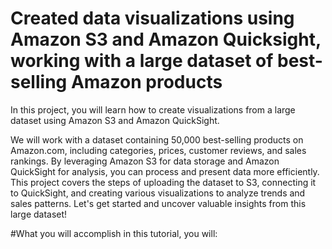 # Created data visualizations using Amazon S3 and Amazon Quicksight, working with a large dataset of best-selling Amazon products
In this project, you will learn how to create visualizations from a large dataset using Amazon S3 and Amazon QuickSight. 

We will work with a dataset containing 50,000 best-selling products on Amazon.com, including categories, prices, customer reviews, and sales rankings. By leveraging Amazon S3 for data storage and Amazon QuickSight for analysis, you can process and present data more efficiently. This project covers the steps of uploading the dataset to S3, connecting it to QuickSight, and creating various visualizations to analyze trends and sales patterns. Let's get started and uncover valuable insights from this large dataset! 

#What you will accomplish
in this tutorial, you will: 
